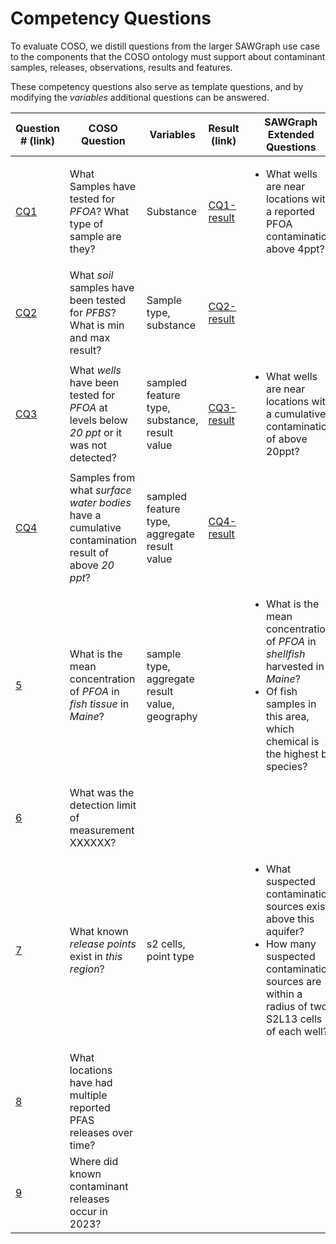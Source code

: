 # Competency Questions

To evaluate COSO, we distill questions from the larger SAWGraph use case to the components that the COSO ontology must support about contaminant samples, releases, observations, results and features.

These competency questions also serve as template questions, and by modifying the *variables* additional questions can be answered. 

| Question # (link) | COSO Question | Variables | Result (link) | SAWGraph Extended Questions |
| -- | ------------------ | ------------------ | --------- | --------- |
| [CQ1](./CQ1.rq) | What Samples have tested for *PFOA*? What type of sample are they? | Substance | [CQ1-result](./CQ1-result.csv) | <ul><li> What wells are near locations with a reported  PFOA contamination above 4ppt? </li></ul>|
| [CQ2](./CQ2.rq) | What *soil* samples have been tested for *PFBS*? What is min and max result? | Sample type, substance  | [CQ2-result](./CQ2-result.csv) | |
| [CQ3](./CQ3.rq) | What *wells* have been tested for *PFOA* at levels below *20 ppt* or it was not detected?  | sampled feature type, substance, result value| [CQ3-result](./CQ3-result.csv) | <ul><li> What wells are near locations with a cumulative contamination of above 20ppt? </li> </ul>|
| [CQ4](./CQ4.rq) | Samples from what *surface water bodies* have a cumulative contamination result of above *20 ppt*? | sampled feature type, aggregate result value| [CQ4-result](CQ4-result.csv) | |
| [5]() | What is the mean concentration of *PFOA* in *fish tissue* in *Maine*? | sample type, aggregate result value, geography | |<ul><li> What is the mean concentration of *PFOA* in *shellfish* harvested in *Maine*? </li><li> Of fish samples in this area, which chemical is the highest by species? </li></ul>|
| [6]() | What was the detection limit of measurement XXXXXX? | | | |
| [7]() | What known *release points* exist in *this region*? | s2 cells, point type | | <ul><li> What suspected contamination sources exist above this aquifer?</li><li>How many suspected contamination sources are within a radius of two S2L13 cells of each well?</li></ul>|
| [8]() | What locations have had multiple reported PFAS releases over time? | | | |
| [9]() | Where did known contaminant releases occur in 2023? | | | |

